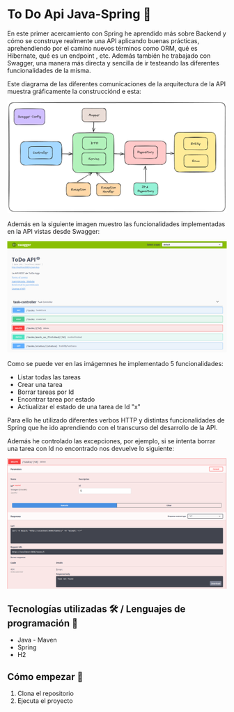 # To Do Api Java-Spring 📓
  
En este primer acercamiento con Spring he aprendido más sobre Backend y cómo se construye realmente una API aplicando buenas prácticas, aprehendiendo por el camino nuevos términos como ORM, qué es Hibernate, qué es un endpoint , etc. Además también he trabajado con Swagger, una manera más directa y sencilla de ir testeando las diferentes funcionalidades de la misma.

Este diagrama de las diferentes comunicaciones de la arquitectura de la API muestra gráficamente la construcciónd e esta:

<p align="center">
  <img src="https://github.com/JuanmiAcosta/toDoAPI_Spring_Java/blob/master/captures/Flujo%20resumido%20de%20comunicaciones.png?raw=true" alt="Imagen representativa">
</p>

Además en la siguiente imagen muestro las funcionalidades implementadas en la API vistas desde Swagger:

<p align="center">
  <img src="https://github.com/JuanmiAcosta/toDoAPI_Spring_Java/blob/master/captures/swagger.png?raw=true" alt="Imagen representativa">
</p>

Como se puede ver en las imágemnes he implementado 5 funcionalidades:
<ul>
  <li>Listar todas las tareas</li>
  <li>Crear una tarea</li>
  <li>Borrar tareas por Id</li>
  <li>Encontrar tarea por estado</li>
  <li>Actiualizar el estado de una tarea de Id "x"</li>
</ul>

Para ello he utilizado diferentes verbos HTTP y distintas funcionalidades de Spring que he ido aprendiendo con el transcurso del desarrollo de la API.

Además he controlado las excepciones, por ejemplo, si se intenta borrar una tarea con Id no encontrado nos devuelve lo siguiente:

<p align="center">
  <img src="https://github.com/JuanmiAcosta/toDoAPI_Spring_Java/blob/master/captures/ejemplo_excepcion.png?raw=true" alt="Imagen representativa">
</p>

## Tecnologías utilizadas 🛠️ / Lenguajes de programación 👀

* Java - Maven
* Spring
* H2

## Cómo empezar 🫡

1. Clona el repositorio
2. Ejecuta el proyecto
